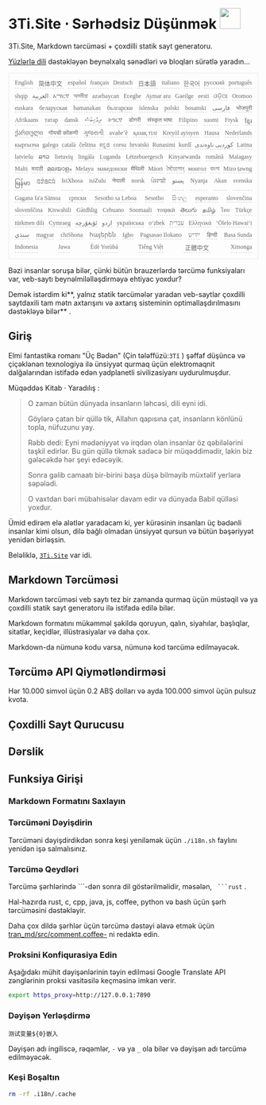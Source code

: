 <h1 style="justify-content:space-between">3Ti.Site ⋅ Sərhədsiz Düşünmək <img src="//i-01.eu.org/3Ti/logo.svg" style="user-select:none;margin-top:-1px;width:42px"></h1>

3Ti.Site, Markdown tərcüməsi + çoxdilli statik sayt generatoru.

[Yüzlərlə dili](https://github.com/i18n-site/node/blob/main/lang/src/index.js) dəstəkləyən beynəlxalq sənədləri və bloqları sürətlə yaradın...

<pre class="langli" style="display:flex;flex-wrap:wrap;background:transparent;border:1px solid #eee;font-size:12px;box-shadow:0 0 3px inset #eee;padding:12px 5px 4px 12px;justify-content:space-between;"><style>pre.langli i{font-weight:300;font-family:s;margin-right:7px;margin-bottom:8px;font-style:normal;color:#666;border-bottom:1px dashed #ccc;}</style><i>English</i><i> 简体中文 </i><i>español</i><i>français</i><i>Deutsch</i><i> 日本語 </i><i>italiano</i><i>한국어</i><i>русский</i><i>português</i><i>shqip</i><i>‫العربية‬</i><i>አማርኛ</i><i>অসমীয়া</i><i>azərbaycan</i><i>Eʋegbe</i><i>Aymar aru</i><i>Gaeilge</i><i>eesti</i><i>ଓଡ଼ିଆ</i><i>Oromoo</i><i>euskara</i><i>беларуская</i><i>bamanakan</i><i>български</i><i>íslenska</i><i>polski</i><i>bosanski</i><i>‫فارسی‬</i><i>भोजपुरी</i><i>Afrikaans</i><i>татар</i><i>dansk</i><i>‫ދިވެހިބަސް‬</i><i>ትግርኛ</i><i>डोगरी</i><i>संस्कृत भाषा</i><i>Filipino</i><i>suomi</i><i>Frysk</i><i>ខ្មែរ</i><i>ქართული</i><i>गोंयची कोंकणी</i><i>ગુજરાતી</i><i>avañe’ẽ</i><i>қазақ тілі</i><i>Kreyòl ayisyen</i><i>Hausa</i><i>Nederlands</i><i>кыргызча</i><i>galego</i><i>català</i><i>čeština</i><i>ಕನ್ನಡ</i><i>corsu</i><i>hrvatski</i><i>Runasimi</i><i>kurdî</i><i>‫کوردیی ناوەندی‬</i><i>Latina</i><i>latviešu</i><i>ລາວ</i><i>lietuvių</i><i>lingála</i><i>Luganda</i><i>Lëtzebuergesch</i><i>Kinyarwanda</i><i>română</i><i>Malagasy</i><i>Malti</i><i>मराठी</i><i>മലയാളം</i><i>Melayu</i><i>македонски</i><i>मैथिली</i><i>Māori</i><i>মৈতৈলোন্</i><i>монгол</i><i>বাংলা</i><i>Mizo ṭawng</i><i>မြန်မာ</i><i>𞄀𞄄𞄰𞄩𞄍𞄜𞄰</i><i>IsiXhosa</i><i>isiZulu</i><i>नेपाली</i><i>norsk</i><i>ਪੰਜਾਬੀ</i><i>‫پښتو‬</i><i>Nyanja</i><i>Akan</i><i>svenska</i><i>Gagana fa'a Sāmoa</i><i>српски</i><i>Sesotho sa Leboa</i><i>Sesotho</i><i>සිංහල</i><i>esperanto</i><i>slovenčina</i><i>slovenščina</i><i>Kiswahili</i><i>Gàidhlig</i><i>Cebuano</i><i>Soomaali</i><i>тоҷикӣ</i><i>తెలుగు</i><i>தமிழ்</i><i>ไทย</i><i>Türkçe</i><i>türkmen dili</i><i>Cymraeg</i><i>‫ئۇيغۇرچە‬</i><i>‫اردو‬</i><i>українська</i><i>o‘zbek</i><i>‫עברית‬</i><i>Ελληνικά</i><i>ʻŌlelo Hawaiʻi</i><i>‫سنڌي‬</i><i>magyar</i><i>chiShona</i><i>հայերեն</i><i>Igbo</i><i>Pagsasao Ilokano</i><i>‫ייִדיש‬</i><i>हिन्दी</i><i>Basa Sunda</i><i>Indonesia</i><i>Jawa</i><i>Èdè Yorùbá</i><i>Tiếng Việt</i><i> 正體中文 </i><i>Xitsonga</i></pre>

Bəzi insanlar soruşa bilər, çünki bütün brauzerlərdə tərcümə funksiyaları var, veb-saytı beynəlmiləlləşdirməyə ehtiyac yoxdur?

Demək istərdim ki**, yalnız statik tərcümələr yaradan veb-saytlar çoxdilli saytdaxili tam mətn axtarışını və axtarış sisteminin optimallaşdırılmasını dəstəkləyə bilər** .

## Giriş

Elmi fantastika romanı &quot;Üç Bədən&quot; (Çin tələffüzü:`3Tǐ` ) şəffaf düşüncə və çiçəklənən texnologiya ilə ünsiyyət qurmaq üçün elektromaqnit dalğalarından istifadə edən yadplanetli sivilizasiyanı uydurulmuşdur.

Müqəddəs Kitab · Yaradılış :

> O zaman bütün dünyada insanların ləhcəsi, dili eyni idi.
>
> Göylərə çatan bir qüllə tik, Allahın qapısına çat, insanların könlünü topla, nüfuzunu yay.
>
> Rəbb dedi: Eyni mədəniyyət və irqdən olan insanlar öz qəbilələrini təşkil edirlər. Bu gün qüllə tikmək sadəcə bir müqəddimədir, lakin biz gələcəkdə hər şeyi edəcəyik.
>
> Sonra gəlib camaatı bir-birini başa düşə bilməyib müxtəlif yerlərə səpələdi.
>
> O vaxtdan bəri mübahisələr davam edir və dünyada Babil qülləsi yoxdur.

Ümid edirəm elə alətlər yaradacam ki, yer kürəsinin insanları üç bədənli insanlar kimi olsun, dilə bağlı olmadan ünsiyyət qursun və bütün bəşəriyyət yenidən birləşsin.

Beləliklə, [`3Ti.Site`](//3Ti.Site) var idi.

## Markdown Tərcüməsi

Markdown tərcüməsi veb saytı tez bir zamanda qurmaq üçün müstəqil və ya çoxdilli statik sayt generatoru ilə istifadə edilə bilər.

Markdown formatını mükəmməl şəkildə qoruyun, qalın, siyahılar, başlıqlar, sitatlar, keçidlər, illüstrasiyalar və daha çox.

Markdown-da nümunə kodu varsa, nümunə kod tərcümə edilməyəcək.

## Tərcümə API Qiymətləndirməsi

Hər 10.000 simvol üçün 0.2 ABŞ dolları və ayda 100.000 simvol üçün pulsuz kvota.

## Çoxdilli Sayt Qurucusu

## Dərslik

## Funksiya Girişi

### Markdown Formatını Saxlayın

### Tərcüməni Dəyişdirin

Tərcüməni dəyişdirdikdən sonra keşi yeniləmək üçün `./i18n.sh` faylını yenidən işə salmalısınız.

### Tərcümə Qeydləri

Tərcümə şərhlərində \```-dən sonra dil göstərilməlidir, məsələn, ` ```rust` .

Hal-hazırda rust, c, cpp, java, js, coffee, python və bash üçün şərh tərcüməsini dəstəkləyir.

Daha çox dildə şərhlər üçün tərcümə dəstəyi əlavə etmək üçün [tran_md/src/comment.coffee-](https://github.com/i18n-site/node/blob/main/tran_md/src/comment.coffee) ni redaktə edin.

### Proksini Konfiqurasiya Edin

Aşağıdakı mühit dəyişənlərinin təyin edilməsi Google Translate API zənglərinin proksi vasitəsilə keçməsinə imkan verir.

```bash
export https_proxy=http://127.0.0.1:7890
```

### Dəyişən Yerləşdirmə

```
测试变量${0}嵌入
```

Dəyişən adı ingiliscə, rəqəmlər, `-` və ya `_` ola bilər və dəyişən adı tərcümə edilməyəcək.

### Keşi Boşaltın

```bash
rm -rf .i18n/.cache
```
